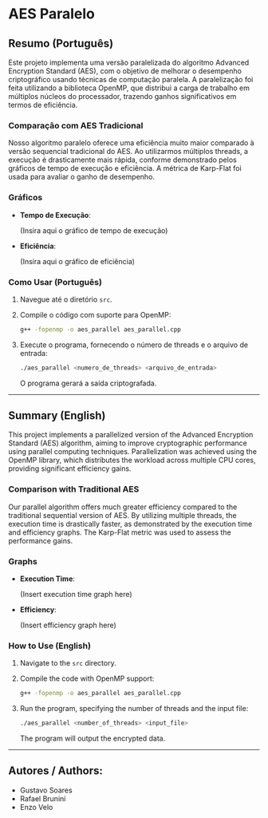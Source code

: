 # AES Paralelo

## Resumo (Português)

Este projeto implementa uma versão paralelizada do algoritmo Advanced Encryption Standard (AES), com o objetivo de melhorar o desempenho criptográfico usando técnicas de computação paralela. A paralelização foi feita utilizando a biblioteca OpenMP, que distribui a carga de trabalho em múltiplos núcleos do processador, trazendo ganhos significativos em termos de eficiência.

### Comparação com AES Tradicional

Nosso algoritmo paralelo oferece uma eficiência muito maior comparado à versão sequencial tradicional do AES. Ao utilizarmos múltiplos threads, a execução é drasticamente mais rápida, conforme demonstrado pelos gráficos de tempo de execução e eficiência. A métrica de Karp-Flat foi usada para avaliar o ganho de desempenho.

### Gráficos

- **Tempo de Execução**:
  
  (Insira aqui o gráfico de tempo de execução)

- **Eficiência**:
  
  (Insira aqui o gráfico de eficiência)

### Como Usar (Português)

1. Navegue até o diretório `src`.
2. Compile o código com suporte para OpenMP:

    ```bash
    g++ -fopenmp -o aes_parallel aes_parallel.cpp
    ```

3. Execute o programa, fornecendo o número de threads e o arquivo de entrada:

    ```bash
    ./aes_parallel <numero_de_threads> <arquivo_de_entrada>
    ```

    O programa gerará a saída criptografada.

---

## Summary (English)

This project implements a parallelized version of the Advanced Encryption Standard (AES) algorithm, aiming to improve cryptographic performance using parallel computing techniques. Parallelization was achieved using the OpenMP library, which distributes the workload across multiple CPU cores, providing significant efficiency gains.

### Comparison with Traditional AES

Our parallel algorithm offers much greater efficiency compared to the traditional sequential version of AES. By utilizing multiple threads, the execution time is drastically faster, as demonstrated by the execution time and efficiency graphs. The Karp-Flat metric was used to assess the performance gains.

### Graphs

- **Execution Time**:
  
  (Insert execution time graph here)

- **Efficiency**:
  
  (Insert efficiency graph here)

### How to Use (English)

1. Navigate to the `src` directory.
2. Compile the code with OpenMP support:

    ```bash
    g++ -fopenmp -o aes_parallel aes_parallel.cpp
    ```

3. Run the program, specifying the number of threads and the input file:

    ```bash
    ./aes_parallel <number_of_threads> <input_file>
    ```

    The program will output the encrypted data.

---

## Autores / Authors:

- Gustavo Soares
- Rafael Brunini
- Enzo Velo
